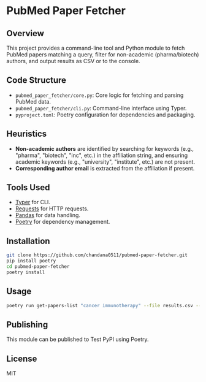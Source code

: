 # PubMed Paper Fetcher

## Overview

This project provides a command-line tool and Python module to fetch PubMed papers matching a query, filter for non-academic (pharma/biotech) authors, and output results as CSV or to the console.

## Code Structure

- `pubmed_paper_fetcher/core.py`: Core logic for fetching and parsing PubMed data.
- `pubmed_paper_fetcher/cli.py`: Command-line interface using Typer.
- `pyproject.toml`: Poetry configuration for dependencies and packaging.

## Heuristics

- **Non-academic authors** are identified by searching for keywords (e.g., "pharma", "biotech", "inc", etc.) in the affiliation string, and ensuring academic keywords (e.g., "university", "institute", etc.) are not present.
- **Corresponding author email** is extracted from the affiliation if present.

## Tools Used

- [Typer](https://typer.tiangolo.com/) for CLI.
- [Requests](https://docs.python-requests.org/) for HTTP requests.
- [Pandas](https://pandas.pydata.org/) for data handling.
- [Poetry](https://python-poetry.org/) for dependency management.

## Installation

```sh
git clone https://github.com/chandana0511/pubmed-paper-fetcher.git
pip install poetry
cd pubmed-paper-fetcher
poetry install
```

## Usage

```sh
poetry run get-papers-list "cancer immunotherapy" --file results.csv --debug
```

## Publishing

This module can be published to Test PyPI using Poetry.

## License

MIT
